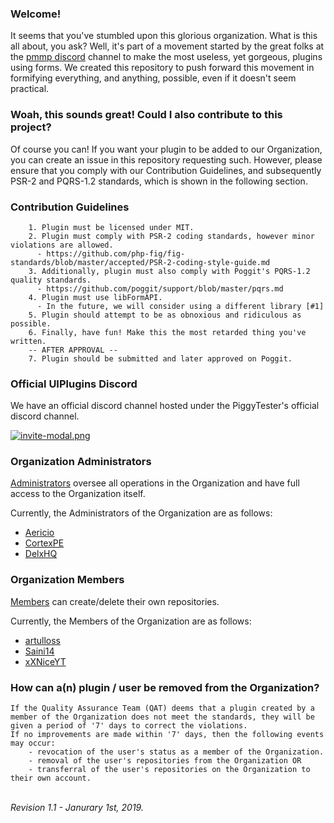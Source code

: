 ### Welcome!
It seems that you've stumbled upon this glorious organization. What is this all about, you ask? Well, it's part of a movement started by the great folks at the [pmmp discord](https://discord.gg/XDugAkJ) channel to make the most useless, yet gorgeous, plugins using forms. We created this repository to push forward this movement in formifying everything, and anything, possible, even if it doesn't seem practical.

### Woah, this sounds great! Could I also contribute to this project?
Of course you can! If you want your plugin to be added to our Organization, you can create an issue in this repository requesting such. However, please ensure that you comply with our Contribution Guidelines, and subsequently PSR-2 and PQRS-1.2 standards, which is shown in the following section.

### Contribution Guidelines
```
    1. Plugin must be licensed under MIT.
    2. Plugin must comply with PSR-2 coding standards, however minor violations are allowed.
      - https://github.com/php-fig/fig-standards/blob/master/accepted/PSR-2-coding-style-guide.md
    3. Additionally, plugin must also comply with Poggit's PQRS-1.2 quality standards.
      - https://github.com/poggit/support/blob/master/pqrs.md
    4. Plugin must use libFormAPI.
      - In the future, we will consider using a different library [#1]
    5. Plugin should attempt to be as obnoxious and ridiculous as possible.
    6. Finally, have fun! Make this the most retarded thing you've written.
    -- AFTER APPROVAL --
    7. Plugin should be submitted and later approved on Poggit.
```

### Official UIPlugins Discord
We have an official discord channel hosted under the PiggyTester's official discord channel.

[![invite-modal.png](https://projects.aericio.net/discord/piggytesters/invite-modal.png)](https://discord.gg/t95j8tC)

### Organization Administrators
[Administrators](https://github.com/orgs/UIPlugins/teams/administrators) oversee all operations in the Organization and have full access to the Organization itself.

Currently, the Administrators of the Organization are as follows:
  <!-- USERNAMES MUST EXACTLY MATCH, IN ALPHABETICAL ORDER. DO NOT USE NICKNAMES. -->
  * [Aericio](https://github.com/Aericio)
  * [CortexPE](https://github.com/CortexPE)
  * [DelxHQ](https://github.com/DelxHQ)
  
### Organization Members
[Members](https://github.com/orgs/UIPlugins/teams/members) can create/delete their own repositories.

Currently, the Members of the Organization are as follows:
  <!-- USERNAMES MUST EXACTLY MATCH, IN ALPHABETICAL ORDER. DO NOT USE NICKNAMES. -->
  * [artulloss](https://github.com/artulloss)
  * [Saini14](https://github.com/Saini14)
  * [xXNiceYT](https://github.com/xXNiceYT)

### How can a(n) plugin / user be removed from the Organization?
```
If the Quality Assurance Team (QAT) deems that a plugin created by a member of the Organization does not meet the standards, they will be given a period of '7' days to correct the violations.
If no improvements are made within '7' days, then the following events may occur:
    - revocation of the user's status as a member of the Organization.
    - removal of the user's repositories from the Organization OR
    - transferral of the user's repositories on the Organization to their own account. 
```

<br>*Revision 1.1 - Janurary 1st, 2019.*

